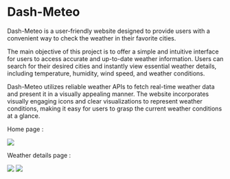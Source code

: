 # Dash-Meteo

Dash-Meteo is a user-friendly website designed to provide users with a convenient way to check the weather in their favorite cities.

The main objective of this project is to offer a simple and intuitive interface for users to access accurate and up-to-date weather information. Users can search for their desired cities and instantly view essential weather details, including temperature, humidity, wind speed, and weather conditions.

Dash-Meteo utilizes reliable weather APIs to fetch real-time weather data and present it in a visually appealing manner. The website incorporates visually engaging icons and clear visualizations to represent weather conditions, making it easy for users to grasp the current weather conditions at a glance.

Home page : 

![](https://i.imgur.com/S0rLcli.png)

Weather details page :

![](https://i.imgur.com/IjoEZH6.png)
![](https://i.imgur.com/yQKPkCd.jpg)
